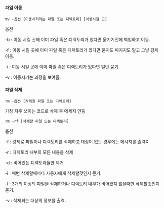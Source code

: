 #### 파일 이동
```
mv -옵션 [이동시키려는 파일 또는 디렉토리] [이동시킬 곳]
```
옵션

-b : 이동 시킬 곳에 이미 파일 혹은 디렉토리가 있다면 옮기기전에 백업하고 이동.

-f : 이동 시킬 곳에 이미 파일 혹은 디렉토리가 있다면 묻지도 따지지도 말고 그냥 강제 이동.

-i : 이동 시킬 곳에 이미 파일 혹은 디렉토리가 있다면 일단 묻기.

-v : 이동시키는 과정을 보여줌.

#### 파일 삭제
```
rm -옵션 [삭제할 파일 또는 디렉토리]
```
가장 자주 쓰이는 코드로 삭제 후 메세지 안뜸
```
rm -rf [삭제할 파일 또는 디렉토리]
```
옵션

-f : 강제로 파일이나 디렉토리를 삭제하고 대상이 없는 경우에는 메시지를 출력X

-r : 디렉토리 내부의 모든 내용을 삭제

-d : 비어있는 디렉토리들만 제거

-i : 매번 삭제할때마다 사용자에게 삭제할것인지 묻기.

-l : 3개의 이상의 파일을 삭제하거나 디렉토리 내부가 비어있지 않을때만 삭제할것인지 묻기.

-v : 삭제되는 대상의 정보를 출력.
